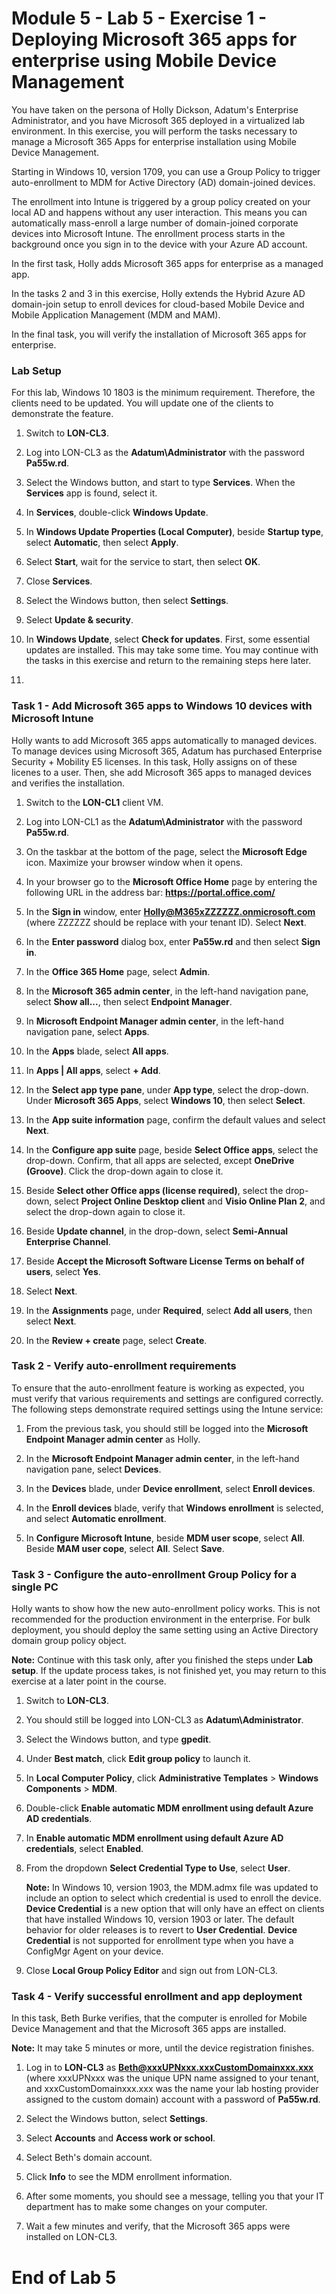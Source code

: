 # Module 5 - Lab 5 - Exercise 1 - Deploying Microsoft 365 apps for enterprise using Mobile Device Management

You have taken on the persona of Holly Dickson, Adatum's Enterprise Administrator, and you have Microsoft 365 deployed in a virtualized lab environment. In this exercise, you will perform the tasks necessary to manage a Microsoft 365 Apps for enterprise installation using Mobile Device Management. 

Starting in Windows 10, version 1709, you can use a Group Policy to trigger auto-enrollment to MDM for Active Directory (AD) domain-joined devices.

The enrollment into Intune is triggered by a group policy created on your local AD and happens without any user interaction. This means you can automatically mass-enroll a large number of domain-joined corporate devices into Microsoft Intune. The enrollment process starts in the background once you sign in to the device with your Azure AD account.

In the first task, Holly adds Microsoft 365 apps for enterprise as a managed app.

In the tasks 2 and 3 in this exercise, Holly extends the Hybrid Azure AD domain-join setup to enroll devices for cloud-based Mobile Device and Mobile Application Management (MDM and MAM).

In the final task, you will verify the installation of Microsoft 365 apps for enterprise.

### Lab Setup

For this lab, Windows 10 1803 is the minimum requirement. Therefore, the clients need to be updated. You will update one of the clients to demonstrate the feature.

1. Switch to **LON-CL3**.

2. Log into LON-CL3 as the **Adatum\Administrator** with the password **Pa55w.rd**.

3. Select the Windows button, and start to type **Services**. When the **Services** app is found, select it.

4. In **Services**, double-click **Windows Update**.

5. In **Windows Update Properties (Local Computer)**, beside **Startup type**, select **Automatic**, then select **Apply**.

6. Select **Start**, wait for the service to start, then select **OK**.

7. Close **Services**.

8. Select the Windows button, then select **Settings**.

9. Select **Update & security**.

10. In **Windows Update**, select **Check for updates**. First, some essential updates are installed. This may take some time. You may continue with the tasks in this exercise and return to the remaining steps here later.

11. 


### Task 1 - Add Microsoft 365 apps to Windows 10 devices with Microsoft Intune

Holly wants to add Microsoft 365 apps automatically to managed devices. To manage devices using Microsoft 365, Adatum has purchased Enterprise Security + Mobility E5 licenses. In this task, Holly assigns on of these licenes to a user. Then, she add Microsoft 365 apps to managed devices and verifies the installation.

1. Switch to the **LON-CL1** client VM. 

2. Log into LON-CL1 as the **Adatum\Administrator** with the password **Pa55w.rd**. 

3. On the taskbar at the bottom of the page, select the **Microsoft Edge** icon. Maximize your browser window when it opens.

4. In your browser go to the **Microsoft Office Home** page by entering the following URL in the address bar: **https://portal.office.com/** 

5. In the **Sign in** window, enter **Holly@M365xZZZZZZ.onmicrosoft.com** (where ZZZZZZ should be replace with your tenant ID). Select **Next**.

7. In the **Enter password** dialog box, enter **Pa55w.rd** and then select **Sign in**.

8. In the **Office 365 Home** page, select **Admin**.

9. In the **Microsoft 365 admin center**, in the left-hand navigation pane, select **Show all...**, then select **Endpoint Manager**.

10. In **Microsoft Endpoint Manager admin center**, in the left-hand navigation pane, select **Apps**.

11. In the **Apps** blade, select **All apps**.

12. In **Apps | All apps**, select **+ Add**.

13. In the **Select app type pane**, under **App type**, select the drop-down. Under **Microsoft 365 Apps**, select **Windows 10**, then select **Select**.

14. In the **App suite information** page, confirm the default values and select **Next**.

15. In the **Configure app suite** page, beside **Select Office apps**, select the drop-down. Confirm, that all apps are selected, except **OneDrive (Groove)**. Click the drop-down again to close it.

16. Beside **Select other Office apps (license required)**, select the drop-down, select **Project Online Desktop client** and **Visio Online Plan 2**, and select the drop-down again to close it.

17. Beside **Update channel**, in the drop-down, select **Semi-Annual Enterprise Channel**.

18. Beside **Accept the Microsoft Software License Terms on behalf of users**, select **Yes**.

19. Select **Next**.

20. In the **Assignments** page, under **Required**, select **Add all users**, then select **Next**.

21. In the **Review + create** page, select **Create**.


### Task 2 - Verify auto-enrollment requirements

To ensure that the auto-enrollment feature is working as expected, you must verify that various requirements and settings are configured correctly. The following steps demonstrate required settings using the Intune service:

1. From the previous task, you should still be logged into the **Microsoft Endpoint Manager admin center** as Holly.

2. In the **Microsoft Endpoint Manager admin center**, in the left-hand navigation pane, select **Devices**.

3. In the **Devices** blade, under **Device enrollment**, select **Enroll devices**.

4. In the **Enroll devices** blade, verify that **Windows enrollment** is selected, and select **Automatic enrollment**.

5. In **Configure Microsoft Intune**, beside **MDM user scope**, select **All**. Beside **MAM user cope**, select **All**. Select **Save**.


### Task 3 - Configure the auto-enrollment Group Policy for a single PC

Holly wants to show how the new auto-enrollment policy works. This is not recommended for the production environment in the enterprise. For bulk deployment, you should deploy the same setting using an Active Directory domain group policy object.

**Note:** Continue with this task only, after you finished the steps under **Lab setup**. If the update process takes, is not finished yet, you may return to this exercise at a later point in the course.

1. Switch to **LON-CL3**.

2. You should still be logged into LON-CL3 as **Adatum\Administrator**. 

3. Select the Windows button, and type **gpedit**.

2. Under **Best match**, click **Edit group policy** to launch it.

3. In **Local Computer Policy**, click **Administrative Templates** > **Windows Components** > **MDM**.

4. ‎Double-click **Enable automatic MDM enrollment using default Azure AD credentials**. 

5. In **Enable automatic MDM enrollment using default Azure AD credentials**, select **Enabled**.

6. From the dropdown **Select Credential Type to Use**, select **User**.

   **Note:** In Windows 10, version 1903, the MDM.admx file was updated to include an option to select which credential is used to enroll the device. **Device Credential** is a new option that will only have an effect on clients that have installed Windows 10, version 1903 or later. The default behavior for older releases is to revert to **User Credential**. **Device Credential** is not supported for enrollment type when you have a ConfigMgr Agent on your device.

7. Close **Local Group Policy Editor** and sign out from LON-CL3.

### Task 4 - Verify successful enrollment and app deployment

In this task, Beth Burke verifies, that the computer is enrolled for Mobile Device Management and that the Microsoft 365 apps are installed.

**Note:** It may take 5 minutes or more, until the device registration finishes.

1. Log in to **LON-CL3** as **Beth@xxxUPNxxx.xxxCustomDomainxxx.xxx** (where xxxUPNxxx was the unique UPN name assigned to your tenant, and xxxCustomDomainxxx.xxx was the name your lab hosting provider assigned to the custom domain) account with a password of **Pa55w.rd**.

2. Select the Windows button, select **Settings**.

3. Select **Accounts** and **Access work or school**.

4. Select Beth's domain account.

5. Click **Info** to see the MDM enrollment information.

6. After some moments, you should see a message, telling you that your IT department has to make some changes on your computer.

7. Wait a few minutes and verify, that the Microsoft 365 apps were installed on LON-CL3.


# End of Lab 5